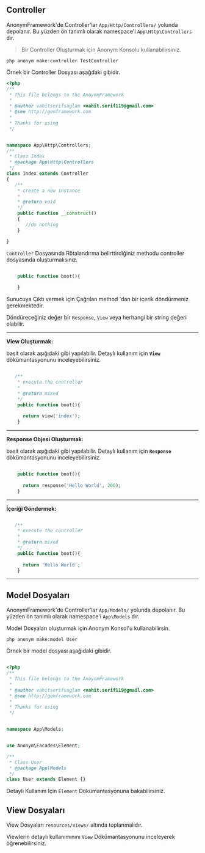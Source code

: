 Controller
---------

AnonymFramework'de Controller'lar 
`App/Http/Controllers/`  yolunda depolanır.
Bu yüzden ön tanımlı olarak namespace'i `App\Http\Controllers` dır.

>Bir Controller Oluşturmak için Anonym Konsolu kullanabilirsiniz.

`php anonym make:controller TestController`

Örnek bir Controller Dosyası aşağdaki gibidir.

```php
<?php
/**
 * This file belongs to the AnoynmFramework
 *
 * @author vahitserifsaglam <vahit.serif119@gmail.com>
 * @see http://gemframework.com
 *
 * Thanks for using
 */


namespace App\Http\Controllers;
/**
 * Class Index
 * @package App\Http\Controllers
 */
class Index extends Controller
{
   /**
    * create a new instance
    *
    * @return void
    */
    public function __construct()
    {
       //do nothing
    }

}

```

`Controller` Dosyasında Rötalandırma belirttirdiğiniz methodu controller dosyasında oluşturmalısınız.


```php

    public function boot(){
    
    }

```

Sunucuya Çıktı vermek için Çağrılan method 'dan bir içerik döndürmeniz gerekmektedir.

Döndüreceğiniz değer bir `Response`, `View` veya herhangi bir string değeri olabilir.

--------------

**View Oluşturmak:**

basit olarak aşığıdaki gibi yapılabilir.
Detaylı kullanım için **`View`** dökümantasyonunu inceleyebilirsiniz.

```php

   /**
    * execute the controller
    *
    * @return mixed
    */
    public function boot(){
    
      return view('index');
    }

```
----------------------

**Response Objesi Oluşturmak:**

basit olarak aşığıdaki gibi yapılabilir.
Detaylı kullanım için **`Response`** dökümantasyonunu inceleyebilirsiniz.

```php

    public function boot(){
    
      return response('Hello World', 200);
    }

```

-------------

**İçeriği Göndermek:**



```php

   /**
    * execute the controller
    *
    * @return mixed
    */
    public function boot(){
    
      return 'Hello World';
    }

```
---------------

Model Dosyaları
--------

AnonymFramework'de Controller'lar 
`App/Models/`  yolunda depolanır.
Bu yüzden ön tanımlı olarak namespace'i `App\Models` dır.


Model Dosyaları oluşturmak için Anonym Konsol'u kullanabilirsin.

`php anonym make:model User`

Örnek bir model dosyası aşağıdaki gibidir.

```php

<?php
/**
 * This file belongs to the AnoynmFramework
 *
 * @author vahitserifsaglam <vahit.serif119@gmail.com>
 * @see http://gemframework.com
 *
 * Thanks for using
 */


namespace App\Models;


use Anonym\Facades\Element;

/**
 * Class User
 * @package App\Models
 */
class User extends Element {}

```

Detaylı Kullanım İçin `Element` Dökümantasyonuna bakabilirsiniz.



View Dosyaları
---------

View Dosyaları `resources/views/` altında toplanmalıdır.

Viewlerin detaylı kullanımınını `View` Dökümantasyonunu inceleyerek öğrenebilirsiniz.
